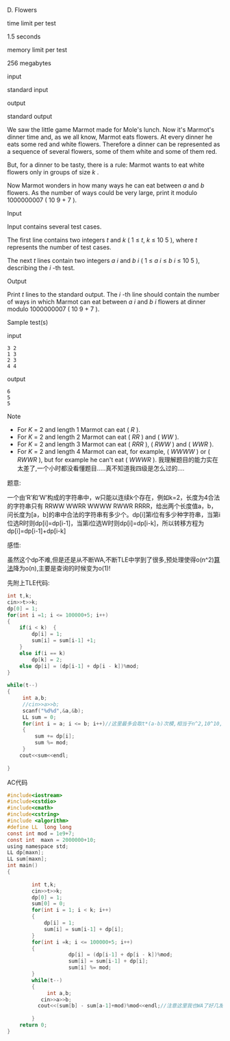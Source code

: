 D. Flowers

time limit per test

1.5 seconds

memory limit per test

256 megabytes

input

standard input

output

standard output

We saw the little game Marmot made for Mole's lunch. Now it's Marmot's dinner time and, as we all know, Marmot eats flowers. At every dinner he eats some red and white flowers. Therefore a dinner can be represented as a sequence of several flowers, some of them white and some of them red.

But, for a dinner to be tasty, there is a rule: Marmot wants to eat white flowers only in groups of size _k_ .

Now Marmot wonders in how many ways he can eat between _a_ and _b_ flowers. As the number of ways could be very large, print it modulo 1000000007 ( 10 9 + 7 ).

Input

Input contains several test cases.

The first line contains two integers _t_ and _k_ ( 1 ≤ _t_, _k_ ≤ 10 5 ), where _t_ represents the number of test cases.

The next _t_ lines contain two integers _a_ _i_ and _b_ _i_ ( 1 ≤ _a_ _i_ ≤ _b_ _i_ ≤ 10 5 ), describing the _i_ -th test.

Output

Print _t_ lines to the standard output. The _i_ -th line should contain the number of ways in which Marmot can eat between _a_ _i_ and _b_ _i_ flowers at dinner modulo 1000000007 ( 10 9 + 7 ).

Sample test(s)

input

    3 2
    1 3
    2 3
    4 4
    

output

    6
    5
    5
    

Note

* For _K_ = 2 and length 1 Marmot can eat ( _R_ ).
* For _K_ = 2 and length 2 Marmot can eat ( _RR_ ) and ( _WW_ ).
* For _K_ = 2 and length 3 Marmot can eat ( _RRR_ ), ( _RWW_ ) and ( _WWR_ ).
* For _K_ = 2 and length 4 Marmot can eat, for example, ( _WWWW_ ) or ( _RWWR_ ), but for example he can't eat ( _WWWR_ ).
我理解题目的能力实在太差了,一个小时都没看懂题目.....真不知道我四级是怎么过的....

题意:

 一个由‘R’和‘W’构成的字符串中，w只能以连续k个存在，例如k=2，长度为4合法的字符串只有 RRWW WWRR WWWW RWWR RRRR，给出两个长度值a，b，问长度为[a，b]的串中合法的字符串有多少个。dp[i]第i位有多少种字符串，当第i位选R时则dp[i]=dp[i-1]，当第i位选W时则dp[i]=dp[i-k]，所以转移方程为dp[i]=dp[i-1]+dp[i-k]

 感悟:

 虽然这个dp不难,但是还是从不断WA,不断TLE中学到了很多,预处理使得o(n^2)[算法][0]降为o(n),主要是查询的时候变为o(1)!

先附上TLE代码:

```c
int t,k;  
cin>>t>>k;  
dp[0] = 1;  
for(int i =1; i <= 100000+5; i++)  
{  
    if(i < k)  {  
        dp[i] = 1;  
        sum[i] = sum[i-1] +1;  
    }  
    else if(i == k)  
        dp[k] = 2;  
    else dp[i] = (dp[i-1] + dp[i - k])%mod;  
}  
  
while(t--)  
{  
     int a,b;  
     //cin>>a>>b;  
     scanf("%d%d",&a,&b);  
     LL sum = 0;  
     for(int i = a; i <= b; i++)//这里最多会取t*(a-b)次模,相当于n^2,10^10,竟然没注意这是个o(n^2)的算法,我也是醉了QAQ  
     {  
         sum += dp[i];  
         sum %= mod;  
     }  
    cout<<sum<<endl;  
  
} 
```

AC代码
```c
#include<iostream>  
#include<cstdio>  
#include<cmath>  
#include<cstring>  
#include <algorithm>  
#define LL  long long  
const int mod = 1e9+7;  
const int  maxn = 2000000+10;  
using namespace std;  
LL dp[maxn];  
LL sum[maxn];  
int main()  
{  
  
        int t,k;  
        cin>>t>>k;  
        dp[0] = 1;  
        sum[0] = 0;  
        for(int i = 1; i < k; i++)  
        {  
            dp[i] = 1;  
            sum[i] = sum[i-1] + dp[i];  
        }  
        for(int i =k; i <= 100000+5; i++)  
        {  
                    dp[i] = (dp[i-1] + dp[i - k])%mod;  
                    sum[i] = sum[i-1] + dp[i];  
                    sum[i] %= mod;  
        }  
        while(t--)  
        {  
             int a,b;  
           cin>>a>>b;  
          cout<<(sum[b] - sum[a-1]+mod)%mod<<endl;//注意这里我也WA了好几发,sum[b]-sum[a-1]有可能是负数,因为一开始取模了有肯能取摸 后sum[b]<sum[a-1],比如b = 10006,a = 1005,b%10006 < a%10006,所以要加个mod  
  
        }  
    return 0;  
}  
```




[0]: http://lib.csdn.net/base/datastructure